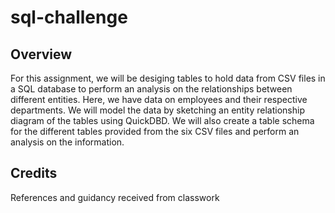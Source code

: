 # sql-challenge

## Overview
For this assignment, we will be desiging tables to hold data from CSV files in a SQL database to perform an analysis on the relationships between different entities. Here, we have data on employees and their respective departments. We will model the data by sketching an entity relationship diagram of the tables using QuickDBD. We will also create a table schema for the different tables provided from the six CSV files and perform an analysis on the information.


## Credits
References and guidancy received from classwork